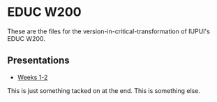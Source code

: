 # EDUC W200

These are the files for the version-in-critical-transformation of IUPUI's EDUC W200.

## Presentations

  * [Weeks 1-2](presentations/presentation-week1_2.html)

This is just something tacked on at the end. This is something else.